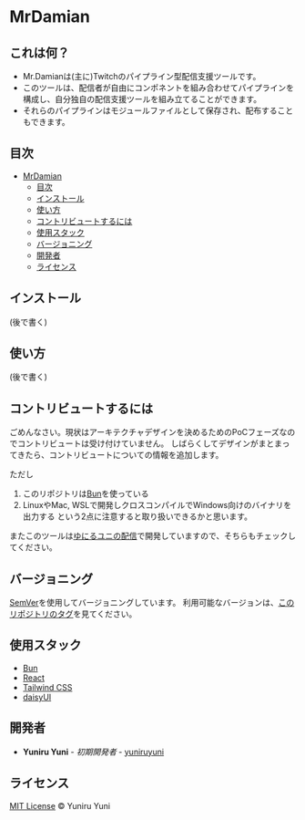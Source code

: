 # MrDamian

## これは何？

- Mr.Damianは(主に)Twitchのパイプライン型配信支援ツールです。
- このツールは、配信者が自由にコンポネントを組み合わせてパイプラインを構成し、自分独自の配信支援ツールを組み立てることができます。
- それらのパイプラインはモジュールファイルとして保存され、配布することもできます。

## 目次

- [MrDamian](#mrdamian)
  - [目次](#目次)
  - [インストール](#インストール)
  - [使い方](#使い方)
  - [コントリビュートするには](#コントリビュートするには)
  - [使用スタック](#使用スタック)
  - [バージョニング](#バージョニング)
  - [開発者](#開発者)
  - [ライセンス](#ライセンス)

## インストール

(後で書く)

## 使い方

(後で書く)

## コントリビュートするには

ごめんなさい。現状はアーキテクチャデザインを決めるためのPoCフェーズなのでコントリビュートは受け付けていません。
しばらくしてデザインがまとまってきたら、コントリビュートについての情報を追加します。

ただし
1. このリポジトリは[Bun](https://bun.sh/)を使っている
2. LinuxやMac, WSLで開発しクロスコンパイルでWindows向けのバイナリを出力する
という2点に注意すると取り扱いできるかと思います。

またこのツールは[ゆにるユニの配信](https://twitch.tv/yuniruyuni)で開発していますので、そちらもチェックしてください。

## バージョニング

[SemVer](https://semver.org/)を使用してバージョニングしています。
利用可能なバージョンは、[このリポジトリのタグ](https://github.com/yuniruyuni/mrdamian/tags)を見てください。

## 使用スタック

* [Bun](https://bun.sh/)
* [React](https://reactjs.org/)
* [Tailwind CSS](https://tailwindcss.com/)
* [daisyUI](https://daisyui.com/)

## 開発者

* **Yuniru Yuni** - *初期開発者* - [yuniruyuni](https://github.com/yuniruyuni)

## ライセンス

[MIT License](https://andreasonny.mit-license.org/2019) © Yuniru Yuni